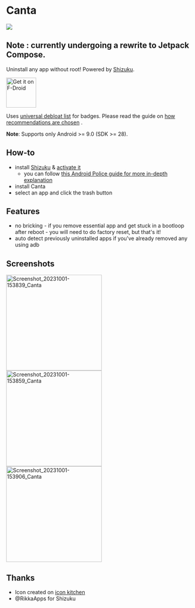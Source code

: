 # Canta

![](https://github.com/samolego/Canta/blob/master/android/app/src/main/res/mipmap-xxxhdpi/ic_launcher.png?raw=true)

## Note : currently undergoing a rewrite to Jetpack Compose.

Uninstall any app without root!
Powered by [Shizuku](https://shizuku.rikka.app/).

[<img src="https://fdroid.gitlab.io/artwork/badge/get-it-on.png"
    alt="Get it on F-Droid"
    height="80">](https://f-droid.org/en/packages/org.samo_lego.canta/)

Uses [universal debloat list](https://github.com/Universal-Debloater-Alliance/universal-android-debloater-next-generation/) for badges.
Please read the guide
on [how recommendations are chosen](https://github.com/Universal-Debloater-Alliance/universal-android-debloater-next-generation/wiki/FAQ#how-are-the-recommendations-chosen)
.

**Note**: Supports only Android >= 9.0 (SDK >= 28).

## How-to

* install [Shizuku](https://play.google.com/store/apps/details?id=moe.shizuku.privileged.api)
  & [activate it](https://shizuku.rikka.app/guide/setup/)
  * you can follow [this Android Police guide for more in-depth explanation](https://www.androidpolice.com/how-to-use-shizuku-for-adb-rootless-mods-on-any-android-device/)
* install Canta
* select an app and click the trash button

## Features

* no bricking - if you remove essential
  app and get stuck in a bootloop after reboot - you will need to do factory reset,
  but that's it!
* auto detect previously uninstalled apps
  if you've already removed any using adb

## Screenshots

<img width="256" src="https://github.com/samolego/Canta/assets/34912839/6c505647-7cee-45f2-8754-8d82e22bc001" alt="Screenshot_20231001-153839_Canta">
<img width="256" src="https://github.com/samolego/Canta/assets/34912839/ef7c91fe-d821-42a4-b699-0e83be591ff6" alt="Screenshot_20231001-153859_Canta">
<img width="256" src="https://github.com/samolego/Canta/assets/34912839/049ad2dd-0cbf-4a42-9a1f-e4f55f0abf8d" alt="Screenshot_20231001-153906_Canta">


## Thanks
* Icon created on [icon kitchen](https://icon.kitchen)
* @RikkaApps for Shizuku
